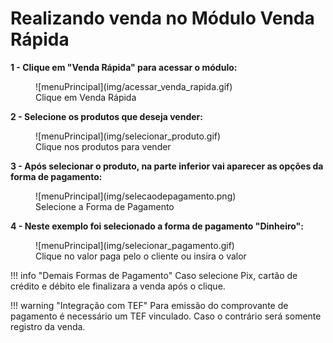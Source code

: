 # **Realizando venda no Módulo Venda Rápida**

**1 - Clique em "Venda Rápida" para acessar o módulo:**

<figure markdown>
  ![menuPrincipal](img/acessar_venda_rapida.gif)
  <figcaption>Clique em Venda Rápida</figcaption>
</figure>

**2 - Selecione os produtos que deseja vender:**

<figure markdown>
  ![menuPrincipal](img/selecionar_produto.gif)
  <figcaption>Clique nos produtos para vender</figcaption>
</figure>

**3 - Após selecionar o produto, na parte inferior vai aparecer as opções da forma de pagamento:**

<figure markdown>
  ![menuPrincipal](img/selecaodepagamento.png)
  <figcaption>Selecione a Forma de Pagamento</figcaption>
</figure>

**4 - Neste exemplo foi selecionado a forma de pagamento "Dinheiro":**

<figure markdown>
  ![menuPrincipal](img/selecionar_pagamento.gif)
  <figcaption>Clique no valor paga pelo o cliente ou insira o valor</figcaption>
</figure>

!!! info "Demais Formas de Pagamento"
        Caso selecione Pix, cartão de crédito e débito ele finalizara a venda após o clique.

!!! warning "Integração com TEF"
       Para emissão do comprovante de pagamento é necessário um TEF vinculado.
       Caso o contrário será somente registro da venda.
